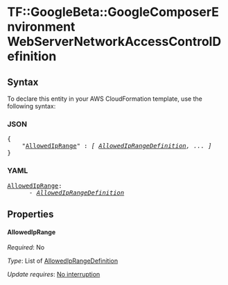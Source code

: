 # TF::GoogleBeta::GoogleComposerEnvironment WebServerNetworkAccessControlDefinition

## Syntax

To declare this entity in your AWS CloudFormation template, use the following syntax:

### JSON

<pre>
{
    "<a href="#allowediprange" title="AllowedIpRange">AllowedIpRange</a>" : <i>[ <a href="allowediprangedefinition.md">AllowedIpRangeDefinition</a>, ... ]</i>
}
</pre>

### YAML

<pre>
<a href="#allowediprange" title="AllowedIpRange">AllowedIpRange</a>: <i>
      - <a href="allowediprangedefinition.md">AllowedIpRangeDefinition</a></i>
</pre>

## Properties

#### AllowedIpRange

_Required_: No

_Type_: List of <a href="allowediprangedefinition.md">AllowedIpRangeDefinition</a>

_Update requires_: [No interruption](https://docs.aws.amazon.com/AWSCloudFormation/latest/UserGuide/using-cfn-updating-stacks-update-behaviors.html#update-no-interrupt)

